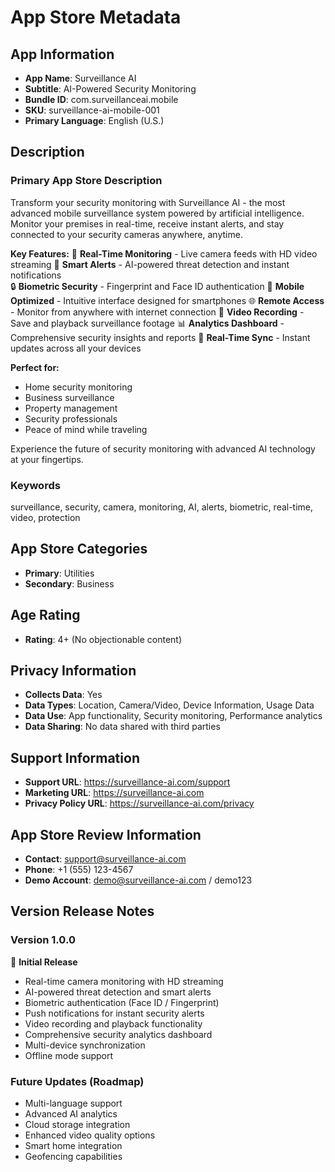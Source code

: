 # App Store Metadata

## App Information
- **App Name**: Surveillance AI
- **Subtitle**: AI-Powered Security Monitoring
- **Bundle ID**: com.surveillanceai.mobile
- **SKU**: surveillance-ai-mobile-001
- **Primary Language**: English (U.S.)

## Description

### Primary App Store Description
Transform your security monitoring with Surveillance AI - the most advanced mobile surveillance system powered by artificial intelligence. Monitor your premises in real-time, receive instant alerts, and stay connected to your security cameras anywhere, anytime.

**Key Features:**
🎯 **Real-Time Monitoring** - Live camera feeds with HD video streaming
🚨 **Smart Alerts** - AI-powered threat detection and instant notifications  
🔒 **Biometric Security** - Fingerprint and Face ID authentication
📱 **Mobile Optimized** - Intuitive interface designed for smartphones
🌐 **Remote Access** - Monitor from anywhere with internet connection
🎥 **Video Recording** - Save and playback surveillance footage
📊 **Analytics Dashboard** - Comprehensive security insights and reports
🔄 **Real-Time Sync** - Instant updates across all your devices

**Perfect for:**
- Home security monitoring
- Business surveillance
- Property management
- Security professionals
- Peace of mind while traveling

Experience the future of security monitoring with advanced AI technology at your fingertips.

### Keywords
surveillance, security, camera, monitoring, AI, alerts, biometric, real-time, video, protection

## App Store Categories
- **Primary**: Utilities
- **Secondary**: Business

## Age Rating
- **Rating**: 4+ (No objectionable content)

## Privacy Information
- **Collects Data**: Yes
- **Data Types**: Location, Camera/Video, Device Information, Usage Data
- **Data Use**: App functionality, Security monitoring, Performance analytics
- **Data Sharing**: No data shared with third parties

## Support Information
- **Support URL**: https://surveillance-ai.com/support
- **Marketing URL**: https://surveillance-ai.com
- **Privacy Policy URL**: https://surveillance-ai.com/privacy

## App Store Review Information
- **Contact**: support@surveillance-ai.com
- **Phone**: +1 (555) 123-4567
- **Demo Account**: demo@surveillance-ai.com / demo123

## Version Release Notes

### Version 1.0.0
🎉 **Initial Release**
- Real-time camera monitoring with HD streaming
- AI-powered threat detection and smart alerts
- Biometric authentication (Face ID / Fingerprint)
- Push notifications for instant security alerts
- Video recording and playback functionality
- Comprehensive security analytics dashboard
- Multi-device synchronization
- Offline mode support

### Future Updates (Roadmap)
- Multi-language support
- Advanced AI analytics
- Cloud storage integration
- Enhanced video quality options
- Smart home integration
- Geofencing capabilities
